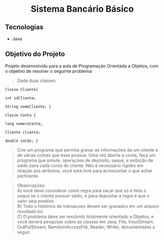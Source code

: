 <h1 align="center">
    Sistema Bancário Básico
</h1>

## Tecnologias

- Java

## Objetivo do Projeto

Projeto desenvolvido para a aula de Programação Orientada a Objetos, com o objetivo de resolver o seguinte problema:

> Dada duas classes:

<code>Classe Cliente{  
int idCliente;  
String nomeCliente;
}  
Classe Conta {  
long numeroConta;  
Cliente cliente;  
double saldo;
}
</code>

>Crie um programa que permita gravar as informações de um cliente e de várias contas
que esse possua. Uma vez aberta a conta, faça um programa que simule, operações de
depósito, saque, e exibição de saldo para cada conta do cliente.
Não é necessário rigidez em relação aos atributos, você está livre para acrescentar o que
achar pertinente.

>Observações:  
>A) você deve considerar como regra para sacar que só é feito o saque se o cliente
possuir saldo, e para depositar a regra é que o valor seja positivo.  
B) Todo o histórico de transacoes devem ser gravados em um arquivo resultado.txt.  
C) O problema deve ser resolvido totalmente orientado a Objetos, e você deverá
pesquisar sobre as classes em Java, File, InoutStream, OutPutStream, RamdomAccessFile,
Reader, Writer, documentadas a seguir.

